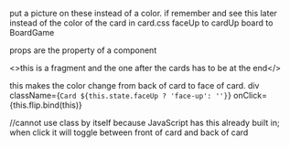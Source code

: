 put a picture on these instead of a color.  if remember and see this later instead of the color of the card in card.css
faceUp to cardUp
board to BoardGame

props are the property of a component

<>this is a fragment and the one after the cards has to be at the end</>

this makes the color change from back of card to face of card.
 div className={`Card ${this.state.faceUp ? 'face-up': ''}`} onClick={this.flip.bind(this)}

 //cannot use class by itself because JavaScript has this already built in; when click it will toggle between front of card and back of card